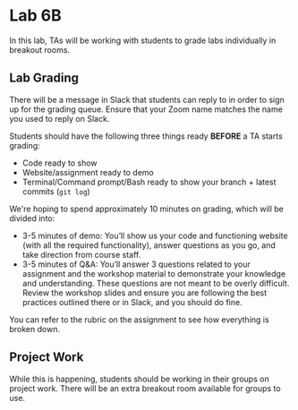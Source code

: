 # Lab 6B

In this lab, TAs will be working with students to grade labs individually in breakout rooms.

## Lab Grading

There will be a message in Slack that students can reply to in order to sign up for the grading queue. Ensure that your Zoom name matches the name you used to reply on Slack.

Students should have the following three things ready **BEFORE** a TA starts grading:

- Code ready to show
- Website/assignment ready to demo
- Terminal/Command prompt/Bash ready to show your branch + latest commits (`git log`)

We're hoping to spend approximately 10 minutes on grading, which will be divided into:

- 3-5 minutes of demo: You’ll show us your code and functioning website (with all the required functionality), answer questions as you go, and take direction from course staff.
- 3-5 minutes of Q&A: You’ll answer 3 questions related to your assignment and the workshop material to demonstrate your knowledge and understanding. These questions are not meant to be overly difficult. Review the workshop slides and ensure you are following the best practices outlined there or in Slack, and you should do fine.

You can refer to the rubric on the assignment to see how everything is broken down.

## Project Work

While this is happening, students should be working in their groups on project work. There will be an extra breakout room available for groups to use.
